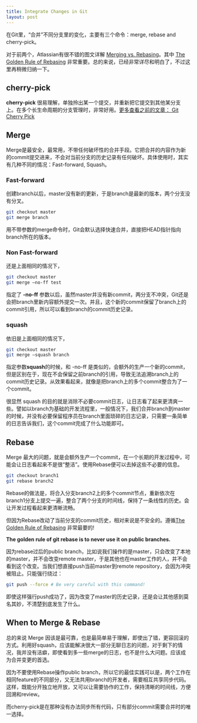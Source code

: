 ```yaml
---
title: Integrate Changes in Git 
layout: post
---
```

在Git里，“合并”不同分支里的变化，主要有三个命令：merge, rebase and cherry-pick。

对于前两个，Atlassian有很不错的图文详解 [Merging vs. Rebasing](https://www.atlassian.com/git/tutorials/merging-vs-rebasing)。其中 [The Golden Rule of Rebasing](https://www.atlassian.com/git/tutorials/merging-vs-rebasing#the-golden-rule-of-rebasing) 非常重要。总的来说，已经非常详尽和明白了，不过这里再稍微归纳一下。

## cherry-pick 

**cherry-pick** 很易理解，单独拎出某一个提交，并重新把它提交到其他某分支上。在多个长生命周期的分支管理时，非常好用。[更多查看之前的文章： Git Cherry Pick](http://villim.github.io/git-cherry-pick)

## Merge

Merge是最安全，最常用，不带任何破坏性的合并手段。它把合并的内容作为新的commit提交进来，不会对当前分支的历史记录有任何破坏。具体使用时，其实有几种不同的情况：Fast-forward, Squash。

### Fast-forward

创建branch以后，master没有新的更新，于是branch是最新的版本，两个分支没有分叉。

```bash
git checkout master
git merge branch
```
用不带参数的merge命令时，Git会默认选择快速合并，直接把HEAD指针指向branch所在的版本。

### Non Fast-forward

还是上面相同的情况下，

```bash
git checkout master
git merge –no-ff test
```

指定了 **-no-ff** 参数以后，虽然master并没有新commit，两分支不冲突，Git还是会把branch里新内容额外提交一次。并且，这个新的commit保留了branch上的commit引用，所以可以看到branch的commit历史记录。

### squash

依旧是上面相同的情况下，

```bash
git checkout master
git merge –squash branch
```
指定参数**squash**的时候，和 -no-ff 是类似的，会额外的生产一个新的commit，但是区别在于，现在不会保留之前branch的引用，导致无法追溯branch上的commit历史记录。从效果看起来，就像是把branch上的多个commit整合为了一个commit。

很显然 squash 的目的就是消除不必要commit日志，让日志看了起来更清爽一些。譬如以branch为基础的开发流程里，一般情况下，我们合并branch到master的时候，并没有必要保留程序员在branch里面琐碎的日志记录，只需要一条简单的日志告诉我们，这个commit完成了什么功能即可。


## Rebase

Merge 最大的问题，就是会额外生产一个commit，在一个长期的开发过程中，可能会让日志看起来不是很“整洁”。使用Rebase便可以去掉这些不必要的信息。

```bash
git checkout branch1
git rebase branch2
```

Rebase的做法是，将合入分支branch2上的多个commit节点，重新依次在branch1分支上提交一遍，整合了两个分支的时间线，保持了一条线性的历史。会让开发过程看起来更清晰流畅。

但因为Rebase改动了当前分支的commit历史，相对来说是不安全的。遵循[The Golden Rule of Rebasing](https://www.atlassian.com/git/tutorials/merging-vs-rebasing#the-golden-rule-of-rebasing) 非常最要的!

**The golden rule of git rebase is to never use it on public branches.**

因为rebase过后的public branch，比如说我们操作的是master，只会改变了本地的master，并不会改变remote master，于是其他也在master工作的人，并不会看到这个改变。当我们想直接push当前master到remote repository，会因为冲突被阻止。只能强行绕过：

```bash
git push --force # Be very careful with this command!
```

即使这样强行push成功了，因为改变了master的历史记录，还是会让其他感到莫名其妙，不清楚到底发生了什么。


## When to Merge & Rebase

总的来说 Merge 因该是最可靠，也是最简单易于理解，即使出了错，更容回滚的方式。利用好squash，应该能解决很大一部分无聊日志的问题，对于剩下的情况，我并没有洁癖，即使看到多一些merge的日志，也不是什么大问题。应该成为合并变更的首选。

因为不要使用Rebase操作public branch，所以它的最佳实践可以是，两个工作在相同feature的不同部分，又无法共用branch的开发者，需要相互共享同步代码。这样，既能分开独立地开放，又可以让需要协作的工作，保持清晰的时间线，方便回溯和review。

而cherry-pick是在那种没有办法同步所有代码，只有部分commit需要合并时的唯一选择。